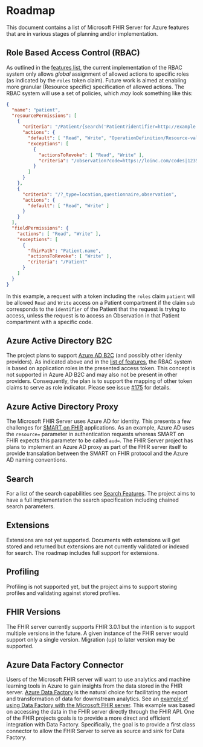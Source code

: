 # Roadmap
This document contains a list of Microsoft FHIR Server for Azure features that are in various stages of planning and/or implementation.

## Role Based Access Control (RBAC)
As outlined in the [features list](Features.md), the current implementation of the RBAC system only allows *global* assignment of allowed actions to specific roles (as indicated by the `roles` token claim). Future work is aimed at enabling more granular (Resource specific) specification of allowed actions. The RBAC system will use a set of policies, which *may* look something like this:

```json
{
  "name": "patient",
  "resourcePermissions": [
    {
      "criteria": "/Patient/{search('Patient?identifier=http://example.com/aad|{claims('sub')}', 'id', 3600)}/*",
      "actions": {
        "default": [ "Read", "Write", "OperationDefinition/Resource-validate" ],
        "exceptions": [
          {
            "actionsToRevoke": [ "Read", "Write" ],
            "criteria": "/observation?code=https://loinc.com/codes|1235"
          }
        ]
      }
    },
    {
      "criteria": "/?_type=location,questionnaire,observation",
      "actions": {
        "default": [ "Read", "Write" ]
      }
    }
  ],
  "fieldPermissions": {
    "actions": [ "Read", "Write" ],
    "exceptions": [
      {
        "fhirPath": "Patient.name",
        "actionsToRevoke": [ "Write" ],
        "criteria": "/Patient"
      }
    ]
  }
}
```
In this example, a request with a token including the `roles` claim `patient` will be allowed `Read` and `Write` access on a Patient compartment if the claim `sub` corresponds to the `identifier` of the Patient that the request is trying to access, unless the request is to access an Observation in that Patient compartment with a specific code.

## Azure Active Directory B2C
The project plans to support [Azure AD B2C](https://azure.microsoft.com/en-us/services/active-directory-b2c/) (and possibly other idenity providers). As indicated above and in the [list of features](Features.md), the RBAC system is based on application roles in the presented access token. This concept is not supported in Azure AD B2C and may also not be present in other providers. Consequently, the plan is to support the mapping of other token claims to serve as role indicator. Please see issue [#175](https://github.com/Microsoft/fhir-server/issues/175) for details.

## Azure Active Directory Proxy
The Microsoft FHIR Server uses Azure AD for identity. This presents a few challenges for [SMART on FHIR](http://docs.smarthealthit.org/) applications. As an example, Azure AD uses the `resource=` parameter in authentication requests whereas SMART on FHIR expects this parameter to be called `aud=`. The FHIR Server project has plans to implement an Azure AD proxy as part of the FHIR server itself to provide transalation between the SMART on FHIR protocol and the Azure AD naming conventions.   

## Search 
For a list of the search capabilities see [Search Features](Features.md#Search). The project aims to have a full implementation the search specification including chained search parameters. 

## Extensions
Extensions are not yet supported. Documents with extensions will get stored and returned but extensions are not currently validated or indexed for search. The roadmap includes full support for extensions. 

## Profiling
Profiling is not supported yet, but the project aims to support storing profiles and validating against stored profiles.

## FHIR Versions
The FHIR server currently supports FHIR 3.0.1 but the intention is to support multiple versions in the future. A given instance of the FHIR server would support only a single version. Migration (up) to later version may be supported. 

## Azure Data Factory Connector
Users of the Microsoft FHIR server will want to use analytics and machine learning tools in Azure to gain insights from the data stored in the FHIR server. [Azure Data Factory](https://azure.microsoft.com/en-us/services/data-factory/) is the natural choice for facilitating the export and transformation of data for dowmstream analytics. See an [example of using Data Factory with the Microsoft FHIR server](https://github.com/hansenms/FhirDemo). This example was based on accessing the data in the FHIR server directly through the FHIR API. One of the FHIR projects goals is to provide a more direct and efficient integration with Data Factory. Specifically, the goal is to provide a first class connector to allow the FHIR Server to serve as source and sink for Data Factory.  